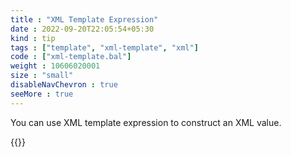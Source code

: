 ```yaml
---
title : "XML Template Expression"
date : 2022-09-20T22:05:54+05:30
kind : tip 
tags : ["template", "xml-template", "xml"]
code : ["xml-template.bal"] 
weight : 10606020001
size : "small"
disableNavChevron : true 
seeMore : true
---
```


You can use XML template expression to construct an XML value. 

<!--more-->

{{<gencode>}}
